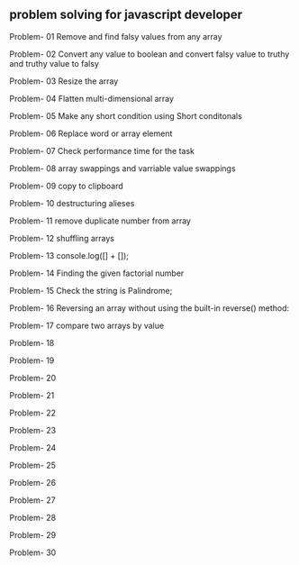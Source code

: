 ## problem solving for javascript developer

Problem- 01 Remove and find falsy values from any array

Problem- 02 Convert any value to boolean and 
        convert falsy value to truthy and truthy value to falsy

Problem- 03 Resize the array

Problem- 04 Flatten multi-dimensional array

Problem- 05 Make any short condition using Short conditonals

Problem- 06 Replace word or array element

Problem- 07 Check performance time for the task

Problem- 08 array swappings and varriable value swappings

Problem- 09 copy to clipboard
 
Problem- 10 destructuring alieses

Problem- 11 remove duplicate number from array

Problem- 12 shuffling arrays 

Problem- 13 console.log([] + []);

Problem- 14 Finding the given factorial number

Problem- 15 Check the string is Palindrome;

Problem- 16 Reversing an array without using the built-in reverse() method:

Problem- 17 compare two arrays by value

Problem- 18

Problem- 19

Problem- 20

Problem- 21

Problem- 22

Problem- 23

Problem- 24

Problem- 25

Problem- 26

Problem- 27

Problem- 28

Problem- 29

Problem- 30